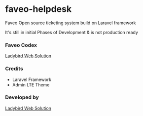 # faveo-helpdesk
Faveo Open source ticketing system build on Laravel framework

It's still in initial Phases of Development & is not production ready

<h3>Faveo Codex</h3>
<a href="http://www.demoladybird.com/kb" target="_blank">Ladybird Web Solution</a>

<h3>Credits</h3>
<ul>
<li>Laravel Framework</li>
<li>Admin LTE Theme</li>
</ul>

<h3>Developed by</h3>
<a href="http://www.ladybirdweb.com" target="_blank">Ladybird Web Solution</a>


